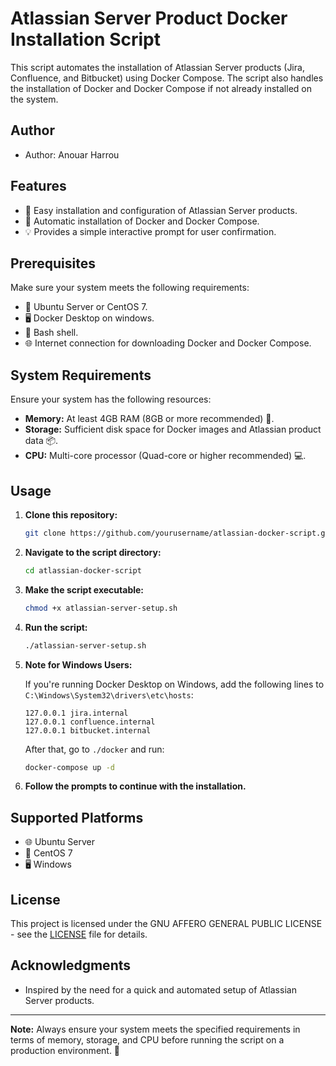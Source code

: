 # Atlassian Server Product Docker Installation Script

This script automates the installation of Atlassian Server products (Jira, Confluence, and Bitbucket) using Docker Compose. The script also handles the installation of Docker and Docker Compose if not already installed on the system.

## Author

- Author: Anouar Harrou

## Features

- 🚀 Easy installation and configuration of Atlassian Server products.
- 🐳 Automatic installation of Docker and Docker Compose.
- 💡 Provides a simple interactive prompt for user confirmation.

## Prerequisites

Make sure your system meets the following requirements:

- 🐧 Ubuntu Server or CentOS 7.
- 🖥️ Docker Desktop on windows.
- 🐚 Bash shell.
- 🌐 Internet connection for downloading Docker and Docker Compose.

## System Requirements

Ensure your system has the following resources:

- **Memory:** At least 4GB RAM (8GB or more recommended) 🧠.
- **Storage:** Sufficient disk space for Docker images and Atlassian product data 📦.
- **CPU:** Multi-core processor (Quad-core or higher recommended) 💻.

## Usage

1. **Clone this repository:**

    ```bash
    git clone https://github.com/yourusername/atlassian-docker-script.git
    ```

2. **Navigate to the script directory:**

    ```bash
    cd atlassian-docker-script
    ```

3. **Make the script executable:**

    ```bash
    chmod +x atlassian-server-setup.sh
    ```

4. **Run the script:**

    ```bash
    ./atlassian-server-setup.sh
    ```

5. **Note for Windows Users:**

    If you're running Docker Desktop on Windows, add the following lines to `C:\Windows\System32\drivers\etc\hosts`:

    ```plaintext
    127.0.0.1 jira.internal
    127.0.0.1 confluence.internal
    127.0.0.1 bitbucket.internal
    ```

    After that, go to `./docker` and run:

    ```bash
    docker-compose up -d
    ```

6. **Follow the prompts to continue with the installation.**

## Supported Platforms

- 🌐 Ubuntu Server
- 🐧 CentOS 7
- 🖥️ Windows

## License

This project is licensed under the GNU AFFERO GENERAL PUBLIC LICENSE - see the [LICENSE](LICENSE) file for details.

## Acknowledgments

- Inspired by the need for a quick and automated setup of Atlassian Server products.

---

**Note:** Always ensure your system meets the specified requirements in terms of memory, storage, and CPU before running the script on a production environment. 🚀
